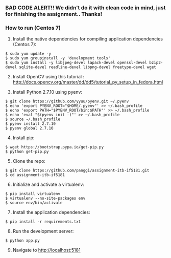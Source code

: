 ### BAD CODE ALERT!! We didn't do it with clean code in mind, just for finishing the assignment.. Thanks!

### How to run (Centos 7)

1. Install the native dependencies for compiling application dependencies (Centos 7):
  ```
  $ sudo yum update -y
  $ sudo yum groupinstall -y 'development tools'
  $ sudo yum install -y libjpeg-devel lapack-devel openssl-devel bzip2-devel sqlite-devel readline-devel libpng-devel freetype-devel wget
  ```

2. Install OpenCV using this tutorial : http://docs.opencv.org/master/dd/dd5/tutorial_py_setup_in_fedora.html

3. Install Python 2.7.10 using pyenv:
  ```
  $ git clone https://github.com/yyuu/pyenv.git ~/.pyenv
  $ echo 'export PYENV_ROOT="$HOME/.pyenv"' >> ~/.bash_profile
  $ echo 'export PATH="$PYENV_ROOT/bin:$PATH"' >> ~/.bash_profile
  $ echo 'eval "$(pyenv init -)"' >> ~/.bash_profile
  $ source ~/.bash_profile
  $ pyenv install 2.7.10
  $ pyenv global 2.7.10
  ```

4. Install pip:
  ```
  $ wget https://bootstrap.pypa.io/get-pip.py
  $ python get-pip.py
  ```

5. Clone the repo:
  ```
  $ git clone https://github.com/panggi/assignment-itb-if5181.git
  $ cd assignment-itb-if5181
  ```

6. Initialize and activate a virtualenv:
  ```
  $ pip install virtualenv
  $ virtualenv --no-site-packages env
  $ source env/bin/activate
  ```

7. Install the application dependencies:
  ```
  $ pip install -r requirements.txt
  ```

8. Run the development server:
  ```
  $ python app.py
  ```

9. Navigate to [http://localhost:5181](http://localhost:5181)
